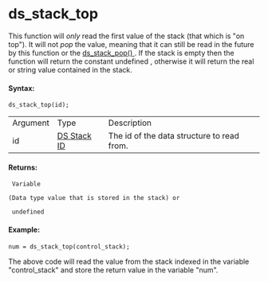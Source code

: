 # ds_stack_top

This function will *only* read the first value of the stack (that which
is "on top"). It will not *pop* the value, meaning that it can still be
read in the future by this function or the [ ds_stack_pop()
](ds_stack_pop) . If the stack is empty then the function will
return the constant undefined , otherwise it will return the real or
string value contained in the stack.

#### Syntax:

``` gml
ds_stack_top(id);
```

|          |                                                                                                                |                                            |
|----------|----------------------------------------------------------------------------------------------------------------|--------------------------------------------|
| Argument | Type                                                                                                           | Description                                |
| id       |  [DS Stack ID](../../../../../GameMaker_Language/GML_Reference/Data_Structures/DS_Stacks/ds_stack_create)  | The id of the data structure to read from. |

#### Returns:

``` gml
 Variable

(Data type value that is stored in the stack) or

 undefined
```

#### Example:

``` gml
num = ds_stack_top(control_stack);
```

The above code will read the value from the stack indexed in the
variable "control_stack" and store the return value in the variable
"num".
